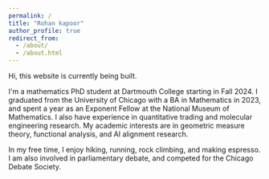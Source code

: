 ```yaml
---
permalink: /
title: "Rohan kapoor"
author_profile: true
redirect_from: 
  - /about/
  - /about.html
---
```


Hi, this website is currently being built. 

I'm a mathematics PhD student at Dartmouth College starting in Fall 2024. I graduated from the University of Chicago with a BA in Mathematics in 2023, and spent a year as an Exponent Fellow at the National Museum of Mathematics. I also have experience in quantitative trading and molecular engineering research. My academic interests are in geometric measure theory, functional analysis, and AI alignment research. 

In my free time, I enjoy hiking, running, rock climbing, and making espresso. I am also involved in parliamentary debate, and competed for the Chicago Debate Society. 
